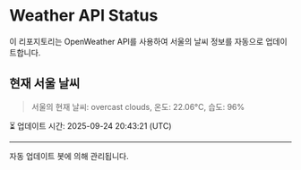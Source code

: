 
# Weather API Status

이 리포지토리는 OpenWeather API를 사용하여 서울의 날씨 정보를 자동으로 업데이트합니다.

## 현재 서울 날씨
> 서울의 현재 날씨: overcast clouds, 온도: 22.06°C, 습도: 96%

⏳ 업데이트 시간: 2025-09-24 20:43:21 (UTC)

---
자동 업데이트 봇에 의해 관리됩니다.
